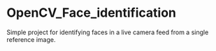 # OpenCV_Face_identification
Simple project for identifying faces in a live camera feed from a single reference image.
